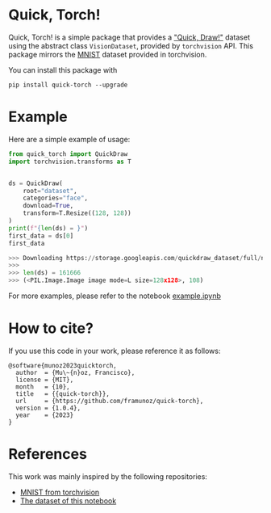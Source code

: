 # Quick, Torch!

Quick, Torch! is a simple package that provides a ["Quick, Draw!"](https://github.com/googlecreativelab/quickdraw-dataset) dataset using the abstract class `VisionDataset`, provided by `torchvision` API. This package mirrors the [MNIST](https://pytorch.org/vision/stable/generated/torchvision.datasets.MNIST.html) dataset provided in torchvision.

You can install this package with
```
pip install quick-torch --upgrade
```

# Example
Here are a simple example of usage:
```python
from quick_torch import QuickDraw
import torchvision.transforms as T


ds = QuickDraw(
    root="dataset", 
    categories="face", 
    download=True, 
    transform=T.Resize((128, 128))
)
print(f"{len(ds) = }")
first_data = ds[0]
first_data

>>> Downloading https://storage.googleapis.com/quickdraw_dataset/full/numpy_bitmap/face.npy
>>> 
>>> len(ds) = 161666
>>> (<PIL.Image.Image image mode=L size=128x128>, 108)
```

For more examples, please refer to the notebook [example.ipynb](https://github.com/framunoz/quick-torch/blob/main/example.ipynb)

# How to cite?

If you use this code in your work, please reference it as follows:
```
@software{munoz2023quicktorch,
  author  = {Mu\~{n}oz, Francisco},
  license = {MIT},
  month   = {10},
  title   = {{quick-torch}},
  url     = {https://github.com/framunoz/quick-torch},
  version = {1.0.4},
  year    = {2023}
}
```

# References
This work was mainly inspired by the following repositories:
- [MNIST from torchvision](https://github.com/pytorch/vision/blob/main/torchvision/datasets/mnist.py#L19)
- [The dataset of this notebook](https://github.com/nateraw/quickdraw-pytorch/blob/main/quickdraw.ipynb)
